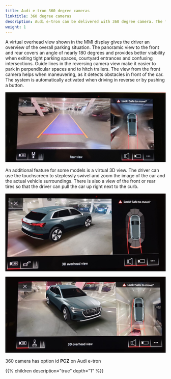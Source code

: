 ```yaml
---
title: Audi e-tron 360 degree cameras
linktitle: 360 degree cameras
description: Audi e-tron can be delivered with 360 degree camera. The four 360 degree cameras on the vehicle scan the immediate vicinity and display obstacles within. Drivers can choose from different views that simplify parking and maneuvering. 
weight: 1
---
```


A virtual overhead view shown in the MMI display gives the driver an overview of the overall parking situation. The panoramic view to the front and rear covers an angle of nearly 180 degrees and provides better visibility when exiting tight parking spaces, courtyard entrances and confusing intersections. Guide lines in the reversing camera view make it easier to park in perpendicular spaces and to hitch trailers. The view from the front camera helps when maneuvering, as it detects obstacles in front of the car. The system is automatically activated when driving in reverse or by pushing a button.

![Camera rear](camerarear.jpg "Rear camera")

An additional feature for some models is a virtual 3D view. The driver can use the touchscreen to steplessly swivel and zoom the image of the car and the actual vehicle surroundings. There is also a view of the front or rear tires so that the driver can pull the car up right next to the curb.

![3dview](camera3d.jpg "3D view")

![3dview](camera3d_2.jpg "3D view")

360 camera has option id **PCZ** on Audi e-tron

{{% children description="true" depth="1" %}}
